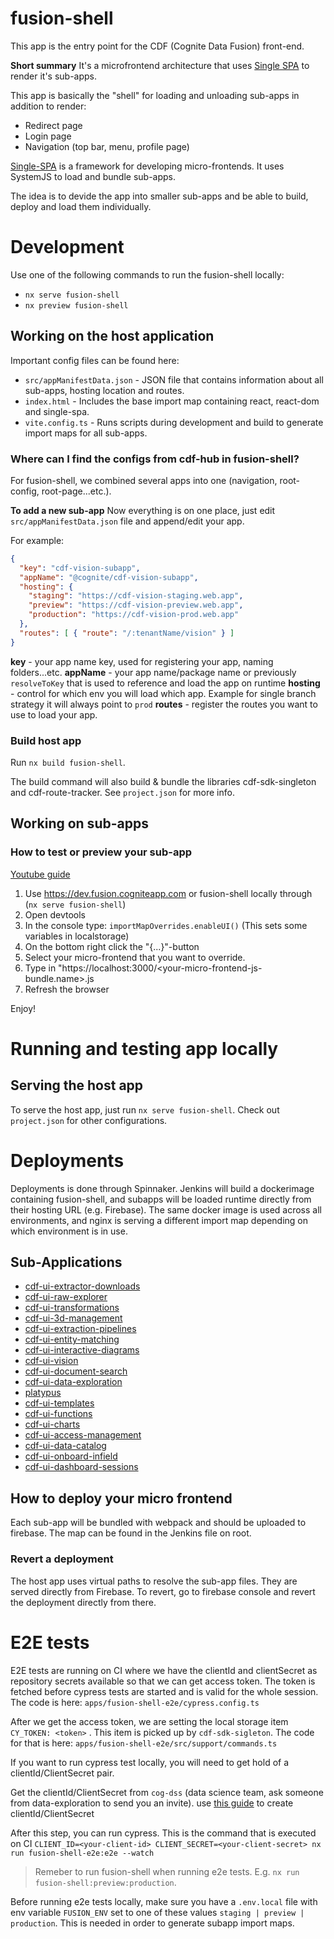 # fusion-shell

This app is the entry point for the CDF (Cognite Data Fusion) front-end.

**Short summary**
It's a microfrontend architecture that uses [Single SPA](https://github.com/single-spa/single-spa) to render it's sub-apps.

This app is basically the "shell" for loading and unloading sub-apps in addition to render:

- Redirect page
- Login page
- Navigation (top bar, menu, profile page)

[Single-SPA](https://single-spa.js.org/) is a framework for developing micro-frontends. It uses SystemJS to load and bundle sub-apps.

The idea is to devide the app into smaller sub-apps and be able to build, deploy and load them individually.

# Development

Use one of the following commands to run the fusion-shell locally:

- `nx serve fusion-shell`
- `nx preview fusion-shell`

## Working on the host application

Important config files can be found here:

- `src/appManifestData.json` - JSON file that contains information about all sub-apps, hosting location and routes.
- `index.html` - Includes the base import map containing react, react-dom and single-spa.
- `vite.config.ts` - Runs scripts during development and build to generate import maps for all sub-apps.

### Where can I find the configs from cdf-hub in fusion-shell?

For fusion-shell, we combined several apps into one (navigation, root-config, root-page...etc.).

**To add a new sub-app**
Now everything is on one place, just edit `src/appManifestData.json` file and append/edit your app.

For example:

```JSON
{
  "key": "cdf-vision-subapp",
  "appName": "@cognite/cdf-vision-subapp",
  "hosting": {
    "staging": "https://cdf-vision-staging.web.app",
    "preview": "https://cdf-vision-preview.web.app",
    "production": "https://cdf-vision-prod.web.app"
  },
  "routes": [ { "route": "/:tenantName/vision" } ]
}
```

**key** - your app name key, used for registering your app, naming folders...etc.
**appName** - your app name/package name or previously `resolveToKey` that is used to reference and load the app on runtime
**hosting** - control for which env you will load which app. Example for single branch strategy it will always point to `prod`
**routes** - register the routes you want to use to load your app.

### Build host app

Run `nx build fusion-shell`.

The build command will also build & bundle the libraries cdf-sdk-singleton and cdf-route-tracker. See `project.json` for more info.

## Working on sub-apps

### How to test or preview your sub-app

[Youtube guide](https://www.youtube.com/watch?v=vjjcuIxqIzY&list=PLLUD8RtHvsAOhtHnyGx57EYXoaNsxGrTU&index=4)

1. Use https://dev.fusion.cogniteapp.com or fusion-shell locally through (`nx serve fusion-shell`)
2. Open devtools
3. In the console type: `importMapOverrides.enableUI()` (This sets some variables in localstorage)
4. On the bottom right click the "{...}"-button
5. Select your micro-frontend that you want to override.
6. Type in "https://localhost:3000/<your-micro-frontend-js-bundle.name>.js
7. Refresh the browser

Enjoy!

# Running and testing app locally

## Serving the host app

To serve the host app, just run `nx serve fusion-shell`.
Check out `project.json` for other configurations.

# Deployments

Deployments is done through Spinnaker. Jenkins will build a dockerimage containing fusion-shell, and subapps will be loaded runtime directly from their hosting URL (e.g. Firebase). The same docker image is used across all environments, and nginx is serving a different import map depending on which environment is in use.

## Sub-Applications

- [cdf-ui-extractor-downloads](/apps/extractor-downloads)
- [cdf-ui-raw-explorer](/apps/raw-explorer)
- [cdf-ui-transformations](/apps/transformations)
- [cdf-ui-3d-management](/apps/3d-management)
- [cdf-ui-extraction-pipelines](https://github.com/cognitedata/cdf-ui-extraction-pipelines)
- [cdf-ui-entity-matching](/apps/extraction-pipelines)
- [cdf-ui-interactive-diagrams](/apps/interactive-diagrams)
- [cdf-ui-vision](/apps/vision)
- [cdf-ui-document-search](/apps/cdf-document-search)
- [cdf-ui-data-exploration](/apps/data-exploration)
- [platypus](/apps/platypus)
- [cdf-ui-templates](https://github.com/cognitedata/cdf-ui-templates)
- [cdf-ui-functions](/apps/functions-ui)
- [cdf-ui-charts](/apps/charts)
- [cdf-ui-access-management](/apps/access-management)
- [cdf-ui-data-catalog](/apps/data-catalog)
- [cdf-ui-onboard-infield](https://github.com/cognitedata/cdf-ui-onboard-infield)
- [cdf-ui-dashboard-sessions](https://github.com/cognitedata/cdf-ui-dashboard-sessions)

## How to deploy your micro frontend

Each sub-app will be bundled with webpack and should be uploaded to firebase.
The map can be found in the Jenkins file on root.

### Revert a deployment

The host app uses virtual paths to resolve the sub-app files. They are served directly from Firebase.
To revert, go to firebase console and revert the deployment directly from there.

# E2E tests

E2E tests are running on CI where we have the clientId and clientSecret as repository secrets available so that we can get access token.
The token is fetched before cypress tests are started and is valid for the whole session. The code is here:
`apps/fusion-shell-e2e/cypress.config.ts`

After we get the access token, we are setting the local storage item `CY_TOKEN: <token>` . This item is picked up by `cdf-sdk-sigleton`.
The code for that is here:
`apps/fusion-shell-e2e/src/support/commands.ts`

If you want to run cypress test locally, you will need to get hold of a clientId/ClientSecret pair.

Get the clientId/ClientSecret from `cog-dss` (data science team, ask someone from data-exploration to send you an invite). use [this guide](../platypus-cdf-cli/LOGIN.md) to create clientId/ClientSecret

After this step, you can run cypress. This is the command that is executed on CI
`CLIENT_ID=<your-client-id> CLIENT_SECRET=<your-client-secret> nx run fusion-shell-e2e:e2e --watch`

> Remeber to run fusion-shell when running e2e tests. E.g. `nx run fusion-shell:preview:production`.

Before running e2e tests locally, make sure you have a `.env.local` file with env variable `FUSION_ENV` set to one of these values `staging | preview | production`. This is needed in order to generate subapp import maps.
